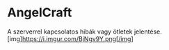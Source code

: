 # AngelCraft
A szerverrel kapcsolatos hibák vagy ötletek jelentése.
[img]https://i.imgur.com/BjNgv9Y.png[/img]
